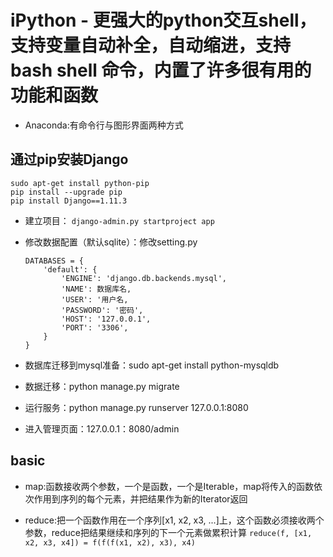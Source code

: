 # iPython - 更强大的python交互shell，支持变量自动补全，自动缩进，支持 bash shell 命令，内置了许多很有用的功能和函数

- Anaconda:有命令行与图形界面两种方式

## 通过pip安装Django

```
sudo apt-get install python-pip
pip install --upgrade pip
pip install Django==1.11.3
```

- 建立项目： `django-admin.py startproject app`
- 修改数据配置（默认sqlite）：修改setting.py

  ```
  DATABASES = {
      'default': {
          'ENGINE': 'django.db.backends.mysql',
          'NAME': 数据库名,
          'USER': '用户名,
          'PASSWORD': '密码',
          'HOST': '127.0.0.1',
          'PORT': '3306',
      }
  }
  ```

- 数据库迁移到mysql准备：sudo apt-get install python-mysqldb

- 数据迁移：python manage.py migrate
- 运行服务：python manage.py runserver 127.0.0.1:8080
- 进入管理页面：127.0.0.1：8080/admin

## basic

- map:函数接收两个参数，一个是函数，一个是Iterable，map将传入的函数依次作用到序列的每个元素，并把结果作为新的Iterator返回

- reduce:把一个函数作用在一个序列[x1, x2, x3, ...]上，这个函数必须接收两个参数，reduce把结果继续和序列的下一个元素做累积计算 `reduce(f, [x1, x2, x3, x4]) = f(f(f(x1, x2), x3), x4)`
